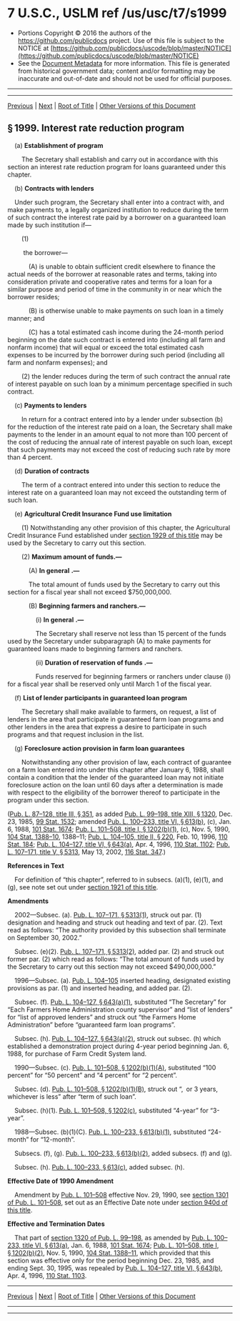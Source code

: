 ---
---

# 7 U.S.C., USLM ref /us/usc/t7/s1999

* Portions Copyright © 2016 the authors of the https://github.com/publicdocs project.
  Use of this file is subject to the NOTICE at [https://github.com/publicdocs/uscode/blob/master/NOTICE](https://github.com/publicdocs/uscode/blob/master/NOTICE)
* See the [Document Metadata](././../../../../..//README.md) for more information.
  This file is generated from historical government data; content and/or formatting may be inaccurate and out-of-date and should not be used for official purposes.

----------
----------

[Previous](./../../../../..//us/usc/t7/ch50/schIV/m__us_usc_t7_s1998.md) | [Next](./../../../../..//us/usc/t7/ch50/schIV/m__us_usc_t7_s2000.md) | [Root of Title](./../../../../../) | [Other Versions of this Document](https://publicdocs.github.io/go/links?ns=uslm&ref=%2Fus%2Fusc%2Ft7%2Fs1999)

## § 1999. Interest rate reduction program

    (a) __Establishment of program__ 

        The Secretary shall establish and carry out in accordance with this section an interest rate reduction program for loans guaranteed under this chapter.

    (b) __Contracts with lenders__ 

    Under such program, the Secretary shall enter into a contract with, and make payments to, a legally organized institution to reduce during the term of such contract the interest rate paid by a borrower on a guaranteed loan made by such institution if—

        (1)

         the borrower—

            (A) is unable to obtain sufficient credit elsewhere to finance the actual needs of the borrower at reasonable rates and terms, taking into consideration private and cooperative rates and terms for a loan for a similar purpose and period of time in the community in or near which the borrower resides;

            (B) is otherwise unable to make payments on such loan in a timely manner; and

            (C) has a total estimated cash income during the 24-month period beginning on the date such contract is entered into (including all farm and nonfarm income) that will equal or exceed the total estimated cash expenses to be incurred by the borrower during such period (including all farm and nonfarm expenses); and

        (2) the lender reduces during the term of such contract the annual rate of interest payable on such loan by a minimum percentage specified in such contract.

    (c) __Payments to lenders__ 

        In return for a contract entered into by a lender under subsection (b) for the reduction of the interest rate paid on a loan, the Secretary shall make payments to the lender in an amount equal to not more than 100 percent of the cost of reducing the annual rate of interest payable on such loan, except that such payments may not exceed the cost of reducing such rate by more than 4 percent.

    (d) __Duration of contracts__ 

        The term of a contract entered into under this section to reduce the interest rate on a guaranteed loan may not exceed the outstanding term of such loan.

    (e) __Agricultural Credit Insurance Fund use limitation__ 

        (1) Notwithstanding any other provision of this chapter, the Agricultural Credit Insurance Fund established under [section 1929 of this title][/us/usc/t7/s1929] may be used by the Secretary to carry out this section.

        (2) __Maximum amount of funds.—__ 

            (A)  __In general__  __.—__ 

            The total amount of funds used by the Secretary to carry out this section for a fiscal year shall not exceed $750,000,000.

            (B) __Beginning farmers and ranchers.—__ 

                (i)  __In general__  __.—__ 

                The Secretary shall reserve not less than 15 percent of the funds used by the Secretary under subparagraph (A) to make payments for guaranteed loans made to beginning farmers and ranchers.

                (ii)  __Duration of reservation of funds__  __.—__ 

                Funds reserved for beginning farmers or ranchers under clause (i) for a fiscal year shall be reserved only until March 1 of the fiscal year.

    (f) __List of lender participants in guaranteed loan program__ 

        The Secretary shall make available to farmers, on request, a list of lenders in the area that participate in guaranteed farm loan programs and other lenders in the area that express a desire to participate in such programs and that request inclusion in the list.

    (g) __Foreclosure action provision in farm loan guarantees__ 

        Notwithstanding any other provision of law, each contract of guarantee on a farm loan entered into under this chapter after January 6, 1988, shall contain a condition that the lender of the guaranteed loan may not initiate foreclosure action on the loan until 60 days after a determination is made with respect to the eligibility of the borrower thereof to participate in the program under this section.

([Pub. L. 87–128, title III, § 351][/us/pl/87/128/s351], as added [Pub. L. 99–198, title XIII, § 1320][/us/pl/99/198/s1320], Dec. 23, 1985, [99 Stat. 1532][/us/stat/99/1532]; amended [Pub. L. 100–233, title VI, § 613(b)][/us/pl/100/233/s613/b], (c), Jan. 6, 1988, [101 Stat. 1674][/us/stat/101/1674]; [Pub. L. 101–508, title I, § 1202(b)(1)][/us/pl/101/508/s1202/b/1], (c), Nov. 5, 1990, [104 Stat. 1388–10][/us/stat/104/1388-10], 1388–11; [Pub. L. 104–105, title II, § 220][/us/pl/104/105/s220], Feb. 10, 1996, [110 Stat. 184][/us/stat/110/184]; [Pub. L. 104–127, title VI, § 643(a)][/us/pl/104/127/s643/a], Apr. 4, 1996, [110 Stat. 1102][/us/stat/110/1102]; [Pub. L. 107–171, title V, § 5313][/us/pl/107/171/s5313], May 13, 2002, [116 Stat. 347][/us/stat/116/347].)

 __References in Text__ 

    For definition of “this chapter”, referred to in subsecs. (a)(1), (e)(1), and (g), see note set out under [section 1921 of this title][/us/usc/t7/s1921].

 __Amendments__ 

    2002—Subsec. (a). [Pub. L. 107–171, § 5313(1)][/us/pl/107/171/s5313/1], struck out par. (1) designation and heading and struck out heading and text of par. (2). Text read as follows: “The authority provided by this subsection shall terminate on September 30, 2002.”

    Subsec. (e)(2). [Pub. L. 107–171, § 5313(2)][/us/pl/107/171/s5313/2], added par. (2) and struck out former par. (2) which read as follows: “The total amount of funds used by the Secretary to carry out this section may not exceed $490,000,000.”

    1996—Subsec. (a). [Pub. L. 104–105][/us/pl/104/105] inserted heading, designated existing provisions as par. (1) and inserted heading, and added par. (2).

    Subsec. (f). [Pub. L. 104–127, § 643(a)(1)][/us/pl/104/127/s643/a/1], substituted “The Secretary” for “Each Farmers Home Administration county supervisor” and “list of lenders” for “list of approved lenders” and struck out “the Farmers Home Administration” before “guaranteed farm loan programs”.

    Subsec. (h). [Pub. L. 104–127, § 643(a)(2)][/us/pl/104/127/s643/a/2], struck out subsec. (h) which established a demonstration project during 4-year period beginning Jan. 6, 1988, for purchase of Farm Credit System land.

    1990—Subsec. (c). [Pub. L. 101–508, § 1202(b)(1)(A)][/us/pl/101/508/s1202/b/1/A], substituted “100 percent” for “50 percent” and “4 percent” for “2 percent”.

    Subsec. (d). [Pub. L. 101–508, § 1202(b)(1)(B)][/us/pl/101/508/s1202/b/1/B], struck out “, or 3 years, whichever is less” after “term of such loan”.

    Subsec. (h)(1). [Pub. L. 101–508, § 1202(c)][/us/pl/101/508/s1202/c], substituted “4-year” for “3-year”.

    1988—Subsec. (b)(1)(C). [Pub. L. 100–233, § 613(b)(1)][/us/pl/100/233/s613/b/1], substituted “24-month” for “12-month”.

    Subsecs. (f), (g). [Pub. L. 100–233, § 613(b)(2)][/us/pl/100/233/s613/b/2], added subsecs. (f) and (g).

    Subsec. (h). [Pub. L. 100–233, § 613(c)][/us/pl/100/233/s613/c], added subsec. (h).

 __Effective Date of 1990 Amendment__ 

    Amendment by [Pub. L. 101–508][/us/pl/101/508] effective Nov. 29, 1990, see [section 1301 of Pub. L. 101–508][/us/pl/101/508/s1301], set out as an Effective Date note under [section 940d of this title][/us/usc/t7/s940d].

 __Effective and Termination Dates__ 

    That part of [section 1320 of Pub. L. 99–198][/us/pl/99/198/s1320], as amended by [Pub. L. 100–233, title VI, § 613(a)][/us/pl/100/233/s613/a], Jan. 6, 1988, [101 Stat. 1674][/us/stat/101/1674]; [Pub. L. 101–508, title I, § 1202(b)(2)][/us/pl/101/508/s1202/b/2], Nov. 5, 1990, [104 Stat. 1388–11][/us/stat/104/1388-11], which provided that this section was effective only for the period beginning Dec. 23, 1985, and ending Sept. 30, 1995, was repealed by [Pub. L. 104–127, title VI, § 643(b)][/us/pl/104/127/s643/b], Apr. 4, 1996, [110 Stat. 1103][/us/stat/110/1103].

----------

[Previous](./../../../../..//us/usc/t7/ch50/schIV/m__us_usc_t7_s1998.md) | [Next](./../../../../..//us/usc/t7/ch50/schIV/m__us_usc_t7_s2000.md) | [Root of Title](./../../../../../) | [Other Versions of this Document](https://publicdocs.github.io/go/links?ns=uslm&ref=%2Fus%2Fusc%2Ft7%2Fs1999)

----------
----------

[/us/usc/t7/s1929]: https://publicdocs.github.io/go/links?ns=uslm&ref=%2Fus%2Fusc%2Ft7%2Fs1929
[/us/pl/87/128/s351]: https://publicdocs.github.io/go/links?ns=uslm&ref=%2Fus%2Fpl%2F87%2F128%2Fs351
[/us/pl/99/198/s1320]: https://publicdocs.github.io/go/links?ns=uslm&ref=%2Fus%2Fpl%2F99%2F198%2Fs1320
[/us/stat/99/1532]: https://publicdocs.github.io/go/links?ns=uslm&ref=%2Fus%2Fstat%2F99%2F1532
[/us/pl/100/233/s613/b]: https://publicdocs.github.io/go/links?ns=uslm&ref=%2Fus%2Fpl%2F100%2F233%2Fs613%2Fb
[/us/stat/101/1674]: https://publicdocs.github.io/go/links?ns=uslm&ref=%2Fus%2Fstat%2F101%2F1674
[/us/pl/101/508/s1202/b/1]: https://publicdocs.github.io/go/links?ns=uslm&ref=%2Fus%2Fpl%2F101%2F508%2Fs1202%2Fb%2F1
[/us/stat/104/1388-10]: https://publicdocs.github.io/go/links?ns=uslm&ref=%2Fus%2Fstat%2F104%2F1388-10
[/us/pl/104/105/s220]: https://publicdocs.github.io/go/links?ns=uslm&ref=%2Fus%2Fpl%2F104%2F105%2Fs220
[/us/stat/110/184]: https://publicdocs.github.io/go/links?ns=uslm&ref=%2Fus%2Fstat%2F110%2F184
[/us/pl/104/127/s643/a]: https://publicdocs.github.io/go/links?ns=uslm&ref=%2Fus%2Fpl%2F104%2F127%2Fs643%2Fa
[/us/stat/110/1102]: https://publicdocs.github.io/go/links?ns=uslm&ref=%2Fus%2Fstat%2F110%2F1102
[/us/pl/107/171/s5313]: https://publicdocs.github.io/go/links?ns=uslm&ref=%2Fus%2Fpl%2F107%2F171%2Fs5313
[/us/stat/116/347]: https://publicdocs.github.io/go/links?ns=uslm&ref=%2Fus%2Fstat%2F116%2F347
[/us/usc/t7/s1921]: https://publicdocs.github.io/go/links?ns=uslm&ref=%2Fus%2Fusc%2Ft7%2Fs1921
[/us/pl/107/171/s5313/1]: https://publicdocs.github.io/go/links?ns=uslm&ref=%2Fus%2Fpl%2F107%2F171%2Fs5313%2F1
[/us/pl/107/171/s5313/2]: https://publicdocs.github.io/go/links?ns=uslm&ref=%2Fus%2Fpl%2F107%2F171%2Fs5313%2F2
[/us/pl/104/105]: https://publicdocs.github.io/go/links?ns=uslm&ref=%2Fus%2Fpl%2F104%2F105
[/us/pl/104/127/s643/a/1]: https://publicdocs.github.io/go/links?ns=uslm&ref=%2Fus%2Fpl%2F104%2F127%2Fs643%2Fa%2F1
[/us/pl/104/127/s643/a/2]: https://publicdocs.github.io/go/links?ns=uslm&ref=%2Fus%2Fpl%2F104%2F127%2Fs643%2Fa%2F2
[/us/pl/101/508/s1202/b/1/A]: https://publicdocs.github.io/go/links?ns=uslm&ref=%2Fus%2Fpl%2F101%2F508%2Fs1202%2Fb%2F1%2FA
[/us/pl/101/508/s1202/b/1/B]: https://publicdocs.github.io/go/links?ns=uslm&ref=%2Fus%2Fpl%2F101%2F508%2Fs1202%2Fb%2F1%2FB
[/us/pl/101/508/s1202/c]: https://publicdocs.github.io/go/links?ns=uslm&ref=%2Fus%2Fpl%2F101%2F508%2Fs1202%2Fc
[/us/pl/100/233/s613/b/1]: https://publicdocs.github.io/go/links?ns=uslm&ref=%2Fus%2Fpl%2F100%2F233%2Fs613%2Fb%2F1
[/us/pl/100/233/s613/b/2]: https://publicdocs.github.io/go/links?ns=uslm&ref=%2Fus%2Fpl%2F100%2F233%2Fs613%2Fb%2F2
[/us/pl/100/233/s613/c]: https://publicdocs.github.io/go/links?ns=uslm&ref=%2Fus%2Fpl%2F100%2F233%2Fs613%2Fc
[/us/pl/101/508]: https://publicdocs.github.io/go/links?ns=uslm&ref=%2Fus%2Fpl%2F101%2F508
[/us/pl/101/508/s1301]: https://publicdocs.github.io/go/links?ns=uslm&ref=%2Fus%2Fpl%2F101%2F508%2Fs1301
[/us/usc/t7/s940d]: https://publicdocs.github.io/go/links?ns=uslm&ref=%2Fus%2Fusc%2Ft7%2Fs940d
[/us/pl/99/198/s1320]: https://publicdocs.github.io/go/links?ns=uslm&ref=%2Fus%2Fpl%2F99%2F198%2Fs1320
[/us/pl/100/233/s613/a]: https://publicdocs.github.io/go/links?ns=uslm&ref=%2Fus%2Fpl%2F100%2F233%2Fs613%2Fa
[/us/stat/101/1674]: https://publicdocs.github.io/go/links?ns=uslm&ref=%2Fus%2Fstat%2F101%2F1674
[/us/pl/101/508/s1202/b/2]: https://publicdocs.github.io/go/links?ns=uslm&ref=%2Fus%2Fpl%2F101%2F508%2Fs1202%2Fb%2F2
[/us/stat/104/1388-11]: https://publicdocs.github.io/go/links?ns=uslm&ref=%2Fus%2Fstat%2F104%2F1388-11
[/us/pl/104/127/s643/b]: https://publicdocs.github.io/go/links?ns=uslm&ref=%2Fus%2Fpl%2F104%2F127%2Fs643%2Fb
[/us/stat/110/1103]: https://publicdocs.github.io/go/links?ns=uslm&ref=%2Fus%2Fstat%2F110%2F1103


